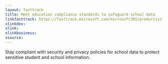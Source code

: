 ```yaml
---
layout: fasttrack
title: Meet education compliance standards to safeguard school data
linkfasttrack: https://fasttrack.microsoft.com/microsoft365/productivitylibrary/Meet-education-compliance-standards-to-safeguard-school-data 
xlinkdev: 
xlink: 
xlinkbusiness: 
xsource: 
---
```

Stay compliant with security and privacy policies for school data to protect sensitive student and school information.